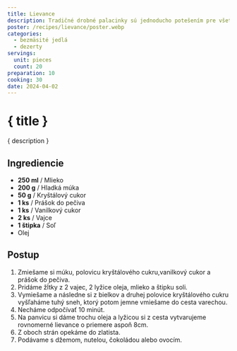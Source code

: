 ```yaml
---
title: Lievance
description: Tradičné drobné palacinky sú jednoducho potešením pre všetky vekové skupiny.
poster: /recipes/lievance/poster.webp
categories:
  - bezmäsité jedlá
  - dezerty
servings:
  unit: pieces
  count: 20
preparation: 10
cooking: 30
date: 2024-04-02
---
```


# { title }

{ description }

## Ingrediencie

- **250 ml** / Mlieko
- **200 g** / Hladká múka
- **50 g** / Kryštálový cukor
- **1 ks** / Prášok do pečiva
- **1 ks** / Vanilkový cukor
- **2 ks** / Vajce
- **1 štipka** / Soľ
- Olej

## Postup

1. Zmiešame si múku, polovicu kryštálového cukru,vanilkový cukor a prášok do pečiva.
2. Pridáme žĺtky z 2 vajec, 2 lyžice oleja, mlieko a štipku soli.
3. Vymiešame a následne si z bielkov a druhej polovice kryštálového cukru vyšľaháme tuhý sneh, ktorý potom jemne vmiešame do cesta varechou.
4. Necháme odpočívať 10 minút.
5. Na panvicu si dáme trochu oleja a lyžicou si z cesta vytvarujeme rovnomerné lievance o priemere aspoň 8cm.
6. Z oboch strán opekáme do zlatista.
7. Podávame s džemom, nutelou, čokoládou alebo ovocím.
